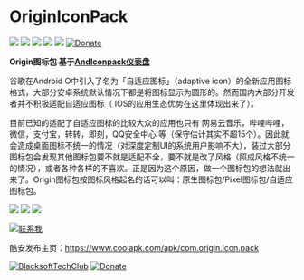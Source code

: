 # OriginIconPack
[![](https://img.shields.io/badge/Download-Coolapk-brightgreen.svg)](https://www.coolapk.com/apk/com.origin.icon.pack)
![](https://img.shields.io/github/license/Oblatum/Oblatum_IconPack.svg)
![](https://img.shields.io/badge/api-16+-green.svg)
![](https://img.shields.io/badge/release-2.4.7-green.svg)
![](https://img.shields.io/badge/icons-713-orange.svg)
[![Donate](https://img.shields.io/badge/donate-Alipay|WeChat|TenPay-blue.svg)](http://pay.hotapp.cn/)

**Origin图标包 基于[AndIconpack仪表盘](https://github.com/hujincan/AndIconpack)**

谷歌在Android O中引入了名为「自适应图标」（adaptive icon）的全新应用图标格式，大部分安卓系统默认情况下都是将图标显示为圆形的。然而国内大部分开发者并不积极适配自适应图标（ IOS的应用生态优势在这里体现出来了）。

目前已知的适配了自适应图标的比较大众的应用也只有 网易云音乐，哔哩哔哩，微信，支付宝，转转，即刻，QQ安全中心 等（保守估计其实不超15个）。因此就会造成桌面图标不统一的情况（对深度定制UI的系统用户影响不大），装过大部分图标包会发现其他图标包要不就是适配不全，要不就是改了风格（照成风格不统一的情况），或者各种各样的不喜欢。正是因为这个原因，做一个图标包的想法就出来了。Origin图标包按图标风格起名的话可以叫：原生图标包/Pixel图标包/自适应图标包。

<img src="http://image.coolapk.com/apk_image/2019/0607/23/-2-220319-o_1dcp8160uj0blb11tctcgvhchq-uid-874616@1080x1920.png.t.jpg"/>  <img src="http://image.coolapk.com/apk_image/2019/0318/13/c028cb3ab9ef7ce1f8c007cff7b338ab-220319-o_1d67jrlth1ue81b1a1ivt192t1p2is-uid-874616@1080x1920.png.t.jpg"/>  <img src="http://image.coolapk.com/apk_image/2019/0318/13/9031654615df601f1506bd1de59c2400-220319-o_1d67jrltf1pf8a3m44vs191n9or-uid-874616@1080x1920.png.t.jpg"/>

[![联系我](https://img.shields.io/badge/%E8%81%94%E7%B3%BB%E6%88%91-QQ%E7%BE%A4-lightgrey)](//shang.qq.com/wpa/qunwpa?idkey=b84ad156e9d6dc26527756186a062545b759ad95d7adaa46660f010950210fac)

酷安发布主页：<https://www.coolapk.com/apk/com.origin.icon.pack>

[![BlacksoftTechClub](pub.idqqimg.com/wpa/images/group.png)](//shang.qq.com/wpa/qunwpa?idkey=b84ad156e9d6dc26527756186a062545b759ad95d7adaa46660f010950210fac)
[![Donate](https://img.shields.io/badge/donate-Alipay|WeChat|TenPay-blue.png)](//shang.qq.com/wpa/qunwpa?idkey=b84ad156e9d6dc26527756186a062545b759ad95d7adaa46660f010950210fac)
